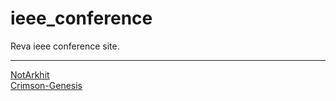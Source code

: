 # ieee_conference  
Reva ieee conference site.  

---  

[NotArkhit](https://github.com/notarkhit)  
[Crimson-Genesis](https://github.com/Crimson-Genesis)  
